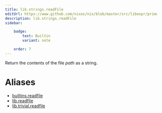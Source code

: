 ```yaml
---
title: lib.strings.readFile
editUrl: https://www.github.com/nixos/nix/blob/master/src/libexpr/primops.cc
description: lib.strings.readFile
sidebar:

    badge:
        text: Builtin
        variant: note

    order: 7
---
```


Return the contents of the file *path* as a string.


# Aliases

- [builtins.readfile](/nix-doc-comments/reference/builtins/builtins-readfile)
- [lib.readfile](/nix-doc-comments/reference/lib/lib-readfile)
- [lib.trivial.readfile](/nix-doc-comments/reference/lib/trivial/lib-trivial-readfile)


